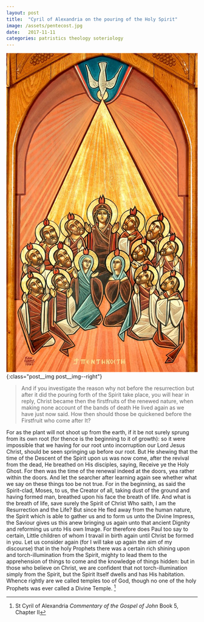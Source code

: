 ```yaml
---
layout: post
title:  "Cyril of Alexandria on the pouring of the Holy Spirit"
image: /assets/pentecost.jpg
date:   2017-11-11
categories: patristics theology soteriology 
---
```


![The creation of Man](/assets/pentecost.jpg){:class="post__img post__img--right"}
>And if you investigate the reason why not before the resurrection but after it did the pouring forth of the Spirit take place, you will hear in reply, Christ became then the firstfruits of the renewed nature, when making none account of the bands of death He lived again as we have just now said. How then should those be quickened before the Firstfruit who come after It?
<!--excerpt-->
For as the plant will not shoot up from the earth, if it be not surely sprung from its own root (for thence is the beginning to it of growth): so it were impossible that we having for our root unto incorruption our Lord Jesus Christ, should be seen springing up before our root. But He shewing that the time of the Descent of the Spirit upon us was now come, after the revival from the dead, He breathed on His disciples, saying, Receive ye the Holy Ghost. For then was the time of the renewal indeed at the doors, yea rather within the doors. And let the searcher after learning again see whether what we say on these things too be not true. For in the beginning, as said the Spirit-clad, Moses, to us, the Creator of all, taking dust of the ground and having formed man, breathed upon his face the breath of life. And what is the breath of life, save surely the Spirit of Christ Who saith, I am the Resurrection and the Life? But since He fled away from the human nature, the Spirit which is able to gather us and to form us unto the Divine Impress, the Saviour gives us this anew bringing us again unto that ancient Dignity and reforming us unto His own Image. For therefore does Paul too say to certain, Little children of whom I travail in birth again until Christ be formed in you.
Let us consider again (for I will take up again the aim of my discourse) that in the holy Prophets there was a certain rich shining upon and torch-illumination from the Spirit, mighty to lead them to the apprehension of things to come and the knowledge of things hidden: but in those who believe on Christ, we are confident that not torch-illumination simply from the Spirit, but the Spirit Itself dwells and has His habitation. Whence rightly are we called temples too of God, though no one of the holy Prophets was ever called a Divine Temple. [^1]

[^1]: St Cyril of Alexandria _Commentary of the Gospel of John_ Book 5, Chapter II

